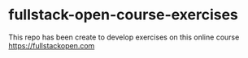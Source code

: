 # fullstack-open-course-exercises
This repo has been create to develop exercises on this online course https://fullstackopen.com
